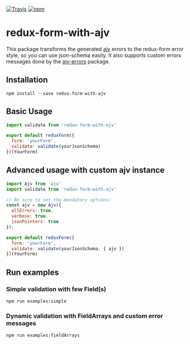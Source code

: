 [![Travis](https://img.shields.io/travis/gitjs/redux-form-with-ajv.svg?style=flat)](https://travis-ci.com/gitjs/redux-form-with-ajv)
[![npm](https://img.shields.io/npm/v/redux-form-with-ajv.svg?style=flat)](https://www.npmjs.com/package/redux-form-with-ajv)

# redux-form-with-ajv

This package transforms the generated [ajv](https://github.com/epoberezkin/ajv) errors to the redux-form error style, so you can use json-schema easily. It also supports custom errors messages done by the [ajv-errors](https://github.com/epoberezkin/ajv-errors) package.

## Installation
```npm install --save redux-form-with-ajv```

## Basic Usage

```javascript
import validate from 'redux-form-with-ajv'

export default reduxForm({
  form: 'yourForm',
  validate: validate(yourJsonSchema)
})(YourForm)
```

## Advanced usage with custom ajv instance

```javascript
import Ajv from 'ajv'
import validate from 'redux-form-with-ajv'

// Be sure to set the mandatory options!  
const ajv = new Ajv({
  allErrors: true,
  verbose: true,
  jsonPointers: true  
});

export default reduxForm({
  form: 'yourForm',
  validate: validate(yourJsonSchema, { ajv })
})(YourForm)
```

## Run examples

### Simple validation with few Field(s)
```npm run examples:simple```

### Dynamic validation with FieldArrays and custom error messages
```npm run examples:fieldArrays```
